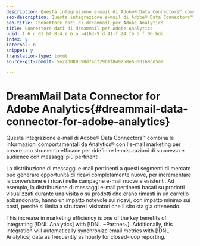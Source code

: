 ```yaml
---
description: Questa integrazione e-mail di Adobe® Data Connectors™ combina le informazioni comportamentali da Analytics® con l'e-mail marketing per creare uno strumento efficace per ridefinire le misurazioni di successo e audience con messaggi più pertinenti.
seo-description: Questa integrazione e-mail di Adobe® Data Connectors™ combina le informazioni comportamentali da Analytics® con l'e-mail marketing per creare uno strumento efficace per ridefinire le misurazioni di successo e audience con messaggi più pertinenti.
seo-title: Connettore dati di dreammail per Adobe Analytics
title: Connettore dati di dreammail per Adobe Analytics
uuid: f 6 c 01 bf 8-4 e 6 a -4163-9 d 41-f 24 fb 5 f 06 bdc
index: y
internal: n
snippet: y
translation-type: tm+mt
source-git-commit: 5e22d080398d74df29b1f849258e6500168cd5aa

---
```



# DreamMail Data Connector for Adobe Analytics{#dreammail-data-connector-for-adobe-analytics}

Questa integrazione e-mail di Adobe® Data Connectors™ combina le informazioni comportamentali da Analytics® con l'e-mail marketing per creare uno strumento efficace per ridefinire le misurazioni di successo e audience con messaggi più pertinenti.

La distribuzione di messaggi e-mail pertinenti a questi segmenti di mercato può generare opportunità di ricavi completamente nuove, per incrementare la conversione e i ricavi nelle campagne e-mail nuove e esistenti. Ad esempio, la distribuzione di messaggi e-mail pertinenti basati su prodotti visualizzati durante una visita o su prodotti che erano rimasti in un carrello abbandonato, hanno un impatto notevole sui ricavi, con impatto minimo sui costi, perché si limita a sfruttare i visitatori che il sito sta già ottenendo.

This increase in marketing efficiency is one of the key benefits of integrating [!DNL Analytics] with [!DNL ~Partner~]. Additionally, this integration will automatically synchronize email metrics with [!DNL Analytics] data as frequently as hourly for closed-loop reporting.
